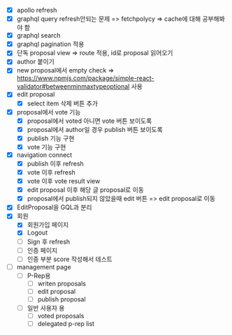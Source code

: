 - [x] apollo refresh
- [x] graphql query refresh안되는 문제 => fetchpolycy => cache에 대해 공부해봐야 함
- [x] graphql search
- [x] graphql pagination 적용
- [x] 단독 proposal view => route 적용, id로 proposal 읽어오기
- [x] author 붙이기
- [x] new proposal에서 empty check => https://www.npmjs.com/package/simple-react-validator#betweenminmaxtypeoptional 사용
- [x] edit proposal
  - [x] select item 삭제 버튼 추가
- [x] proposal에서 vote 기능
  - [x] proposal에서 voted 아니면 vote 버튼 보이도록
  - [x] proposal에서 author일 경우 publish 버튼 보이도록
  - [x] publish 기능 구현
  - [x] vote 기능 구현
- [x] navigation connect
  - [x] publish 이후 refresh
  - [x] vote 이후 refresh
  - [x] vote 이후 vote result view
  - [x] edit proposal 이후 해당 글 proposal로 이동
  - [x] proposal에서 publish되지 않았을때 edit 버튼 => edit proposal로 이동
- [x] EditProposal을 GQL과 분리
- [x] 회원
  - [x] 회원가입 페이지
  - [x] Logout
  - [ ] Sign 후 refresh
  - [ ] 인증 페이지
  - [ ] 인증 부분 score 작성해서 테스트
- [ ] management page
  - [ ] P-Rep용
    - [ ] writen proposals
    - [ ] edit proposal
    - [ ] publish proposal
  - [ ] 일반 사용자 용
    - [ ] voted proposals
    - [ ] delegated p-rep list
